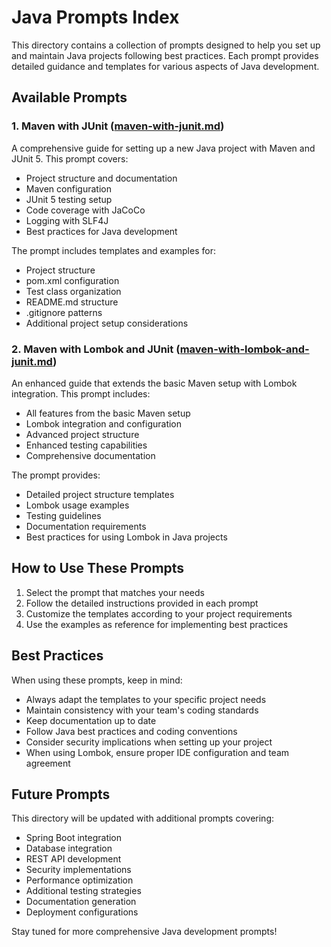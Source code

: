 # Java Prompts Index

This directory contains a collection of prompts designed to help you set up and maintain Java projects following best practices. Each prompt provides detailed guidance and templates for various aspects of Java development.

## Available Prompts

### 1. Maven with JUnit ([maven-with-junit.md](maven-with-junit.md))
A comprehensive guide for setting up a new Java project with Maven and JUnit 5. This prompt covers:
- Project structure and documentation
- Maven configuration
- JUnit 5 testing setup
- Code coverage with JaCoCo
- Logging with SLF4J
- Best practices for Java development

The prompt includes templates and examples for:
- Project structure
- pom.xml configuration
- Test class organization
- README.md structure
- .gitignore patterns
- Additional project setup considerations

### 2. Maven with Lombok and JUnit ([maven-with-lombok-and-junit.md](maven-with-lombok-and-junit.md))
An enhanced guide that extends the basic Maven setup with Lombok integration. This prompt includes:
- All features from the basic Maven setup
- Lombok integration and configuration
- Advanced project structure
- Enhanced testing capabilities
- Comprehensive documentation

The prompt provides:
- Detailed project structure templates
- Lombok usage examples
- Testing guidelines
- Documentation requirements
- Best practices for using Lombok in Java projects

## How to Use These Prompts

1. Select the prompt that matches your needs
2. Follow the detailed instructions provided in each prompt
3. Customize the templates according to your project requirements
4. Use the examples as reference for implementing best practices

## Best Practices

When using these prompts, keep in mind:
- Always adapt the templates to your specific project needs
- Maintain consistency with your team's coding standards
- Keep documentation up to date
- Follow Java best practices and coding conventions
- Consider security implications when setting up your project
- When using Lombok, ensure proper IDE configuration and team agreement

## Future Prompts

This directory will be updated with additional prompts covering:
- Spring Boot integration
- Database integration
- REST API development
- Security implementations
- Performance optimization
- Additional testing strategies
- Documentation generation
- Deployment configurations

Stay tuned for more comprehensive Java development prompts! 